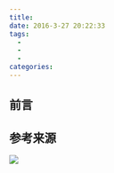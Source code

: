 ```yaml
---
title:
date: 2016-3-27 20:22:33  
tags:
  - 
  - 
  - 
categories: 
---
```


## 前言

<!-- more -->

## 参考来源

[]()

![](/images/2016/08/21.jpg)